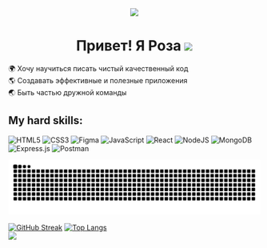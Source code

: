 <div align="center"><img src="https://media.giphy.com/media/v1.Y2lkPTc5MGI3NjExeTNyejkyb2I1NnNtdDFkemhlZGtrcnIwNHVjYWI3ZGo4djFhbXlyYyZlcD12MV9pbnRlcm5hbF9naWZfYnlfaWQmY3Q9cw/26Fxy3Iz1ari8oytO/giphy.gif" width="200"/></div>
<div><h1 align="center"> Привет! Я Роза <img src="https://media.giphy.com/media/26Fxy3Iz1ari8oytO/giphy.gif" width="100"/></h1> </div>



 
:earth_africa: Хочу научиться писать чистый качественный код  
:earth_americas: Создавать эффективные и полезные приложения  
:earth_asia: Быть частью дружной команды  

## My hard skills:
![HTML5](https://img.shields.io/badge/html5-%23E34F26.svg?style=for-the-badge&logo=html5&logoColor=white)
![CSS3](https://img.shields.io/badge/css3-%231572B6.svg?style=for-the-badge&logo=css3&logoColor=white)
![Figma](https://img.shields.io/badge/figma-%23F24E1E.svg?style=for-the-badge&logo=figma&logoColor=white)
![JavaScript](https://img.shields.io/badge/javascript-%23323330.svg?style=for-the-badge&logo=javascript&logoColor=%23F7DF1E)
![React](https://img.shields.io/badge/react-%2320232a.svg?style=for-the-badge&logo=react&logoColor=%2361DAFB)
![NodeJS](https://img.shields.io/badge/node.js-6DA55F?style=for-the-badge&logo=node.js&logoColor=white)
![MongoDB](https://img.shields.io/badge/MongoDB-%234ea94b.svg?style=for-the-badge&logo=mongodb&logoColor=white)
![Express.js](https://img.shields.io/badge/express.js-%23404d59.svg?style=for-the-badge&logo=express&logoColor=%2361DAFB)
![Postman](https://img.shields.io/badge/Postman-FF6C37?style=for-the-badge&logo=postman&logoColor=white)

![snake gif](https://github.com/Sariolka/Sariolka/blob/output/github-contribution-grid-snake.svg) 

[![GitHub Streak](http://github-readme-streak-stats.herokuapp.com?user=Sariolka&theme=shadow-blue&date_format=j%20M%5B%20Y%5D&card_width=500)](https://git.io/streak-stats)
[![Top Langs](https://github-readme-stats.vercel.app/api/top-langs/?username=Sariolka&layout=donut&theme=shadow-blue&card_width=325)](https://github.com/anuraghazra/github-readme-stats)  
 <img src="https://komarev.com/ghpvc/?username=Sariolka&style=flat-square&color=grey"/>
